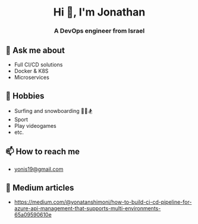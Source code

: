<h1 align="center">Hi 👋, I'm Jonathan</h1>
<h3 align="center">A DevOps engineer from Israel</h3>

## 💬 Ask me about
- Full CI/CD solutions 
- Docker & K8S
- Microservices

## 📅 Hobbies
- Surfing and snowboarding 🏄‍♂️🏂
- Sport 
- Play videogames
- etc.
## 📫 How to reach me
- yonis19@gmail.com

## 📃 Medium articles 
- https://medium.com/@yonatanshimoni/how-to-build-ci-cd-pipeline-for-azure-api-management-that-supports-multi-environments-65a09590610e
